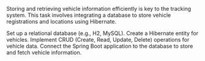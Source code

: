 Storing and retrieving vehicle information efficiently is key to the tracking system. This task involves integrating a database to store vehicle registrations and locations using Hibernate.

Set up a relational database (e.g., H2, MySQL).
Create a Hibernate entity for vehicles.
Implement CRUD (Create, Read, Update, Delete) operations for vehicle data.
Connect the Spring Boot application to the database to store and fetch vehicle information.
